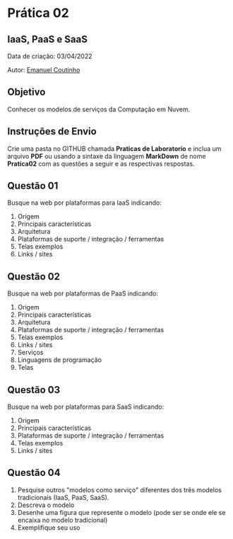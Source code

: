 # Prática 02

## IaaS, PaaS e SaaS

Data de criação: 03/04/2022

Autor: [Emanuel Coutinho](https://github.com/emanuelcoutinho)

## Objetivo
Conhecer os modelos de serviços da Computação em Nuvem.


## Instruções de Envio

Crie uma pasta no GITHUB chamada **Praticas de Laboratorio** e inclua um arquivo **PDF** ou usando a sintaxe da linguagem **MarkDown** de nome **Pratica02** com as questões a seguir e as respectivas respostas.

## Questão 01

Busque na web por plataformas para IaaS indicando:

1. Origem
2. Principais características
3. Arquitetura
4. Plataformas de suporte / integração / ferramentas
5. Telas exemplos
6. Links / sites

## Questão 02

Busque na web por plataformas de PaaS indicando:

1. Origem
2. Principais características
3. Arquitetura
4. Plataformas de suporte / integração / ferramentas
5. Telas exemplos
6. Links / sites
7. Serviços
8. Linguagens de programação
9. Telas

## Questão 03

Busque na web por plataformas para SaaS indicando:

1. Origem
2. Principais características
3. Plataformas de suporte / integração / ferramentas
4. Telas exemplos
5. Links / sites

## Questão 04

1. Pesquise outros "modelos como serviço" diferentes dos três modelos tradicionais (IaaS, PaaS, SaaS).
2. Descreva o modelo
3. Desenhe uma figura que represente o modelo (pode ser se onde ele se encaixa no modelo tradicional)
4. Exemplifique seu uso



